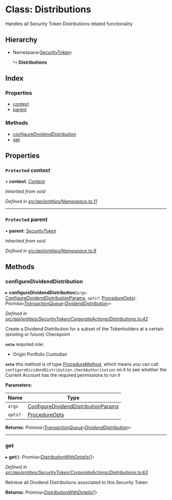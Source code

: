 # Class: Distributions

Handles all Security Token Distributions related functionality

## Hierarchy

* Namespace‹[SecurityToken](securitytoken.md)›

  ↳ **Distributions**

## Index

### Properties

* [context](distributions.md#protected-context)
* [parent](distributions.md#protected-parent)

### Methods

* [configureDividendDistribution](distributions.md#configuredividenddistribution)
* [get](distributions.md#get)

## Properties

### `Protected` context

• **context**: *[Context](context.md)*

*Inherited from void*

*Defined in [src/api/entities/Namespace.ts:11](https://github.com/PolymathNetwork/polymesh-sdk/blob/7362b318/src/api/entities/Namespace.ts#L11)*

___

### `Protected` parent

• **parent**: *[SecurityToken](securitytoken.md)*

*Inherited from void*

*Defined in [src/api/entities/Namespace.ts:9](https://github.com/PolymathNetwork/polymesh-sdk/blob/7362b318/src/api/entities/Namespace.ts#L9)*

## Methods

###  configureDividendDistribution

▸ **configureDividendDistribution**(`args`: [ConfigureDividendDistributionParams](../globals.md#configuredividenddistributionparams), `opts?`: [ProcedureOpts](../interfaces/procedureopts.md)): *Promise‹[TransactionQueue](transactionqueue.md)‹[DividendDistribution](dividenddistribution.md)››*

*Defined in [src/api/entities/SecurityToken/CorporateActions/Distributions.ts:42](https://github.com/PolymathNetwork/polymesh-sdk/blob/7362b318/src/api/entities/SecurityToken/CorporateActions/Distributions.ts#L42)*

Create a Dividend Distribution for a subset of the Tokenholders at a certain (existing or future) Checkpoint

**`note`** required role:
  - Origin Portfolio Custodian

**`note`** this method is of type [ProcedureMethod](../interfaces/proceduremethod.md), which means you can call `configureDividendDistribution.checkAuthorization`
  on it to see whether the Current Account has the required permissions to run it

**Parameters:**

Name | Type |
------ | ------ |
`args` | [ConfigureDividendDistributionParams](../globals.md#configuredividenddistributionparams) |
`opts?` | [ProcedureOpts](../interfaces/procedureopts.md) |

**Returns:** *Promise‹[TransactionQueue](transactionqueue.md)‹[DividendDistribution](dividenddistribution.md)››*

___

###  get

▸ **get**(): *Promise‹[DistributionWithDetails](../interfaces/distributionwithdetails.md)[]›*

*Defined in [src/api/entities/SecurityToken/CorporateActions/Distributions.ts:63](https://github.com/PolymathNetwork/polymesh-sdk/blob/7362b318/src/api/entities/SecurityToken/CorporateActions/Distributions.ts#L63)*

Retrieve all Dividend Distributions associated to this Security Token

**Returns:** *Promise‹[DistributionWithDetails](../interfaces/distributionwithdetails.md)[]›*
